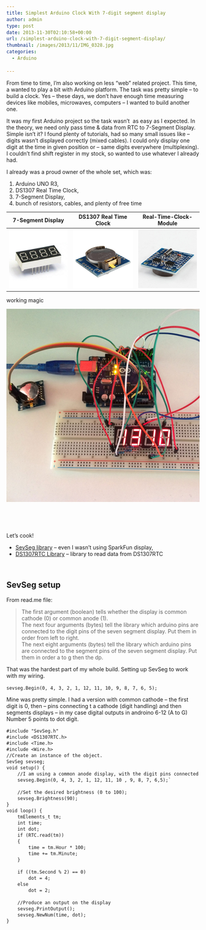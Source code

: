 ```yaml
---
title: Simplest Arduino Clock With 7-digit segment display
author: admin
type: post
date: 2013-11-30T02:10:58+00:00
url: /simplest-arduino-clock-with-7-digit-segment-display/
thumbnail: /images/2013/11/IMG_0328.jpg
categories:
  - Arduino

---
```

From time to time, I&#8217;m also working on less &#8220;web&#8221; related project. This time, a wanted to play a bit with Arduino platform. The task was pretty simple &#8211; to build a clock. Yes &#8211; these days, we don&#8217;t have enough time measuring devices like mobiles, microwaves, computers &#8211; I wanted to build another one.

It was my first Arduino project so the task wasn&#8217;t &nbsp;as easy as I expected. In the theory, we need only pass time & data from RTC to 7-Segment Display. Simple isn&#8217;t it? I found plenty of tutorials, had so many small issues like &#8211; digits wasn&#8217;t displayed correctly (mixed cables). I could only display one digit at the time in given position or &#8211; same digits everywhere (multiplexing). I couldn&#8217;t find shift register in my stock, so wanted to use whatever I already had.

<!--more-->

I already was a proud owner of the whole set, which was:

  1. Arduino UNO R3,
  2. DS1307 Real Time Clock,
  3. 7-Segment Display,
  4. bunch of resistors, cables, and plenty of free time

|7-Segment Display|DS1307 Real Time Clock|Real-Time-Clock-Module|
|---|---|---|
|  ![](/images/2013/11/7-Segment-LED-Display-4-Digits-Common-Anode-High-Light-Red-KHN40561-.jpg) | ![](/images/2013/11/Tiny-RTC-I2C-DS1307-Real-Time-Clock-Module-ARM-PIC-for-Arduino-1_10-more-1.jpg) | ![](/images/2013/11/Tiny-RTC-I2C-DS1307-Real-Time-Clock-Module-ARM-PIC-for-Arduino-1_10-more-3.jpg)

working magic

![](/images/2013/11/IMG_0326.jpg)


&nbsp;

&nbsp;

Let&#8217;s cook!

  * [SevSeg library](http://playground.arduino.cc/Main/SevenSegmentLibrary) &#8211; even I wasn&#8217;t using SparkFun display,
  * [DS1307RTC Library](http://www.pjrc.com/teensy/td_libs_DS1307RTC.html)&nbsp;&#8211; library to read data from DS1307RTC

&nbsp;

## SevSeg setup

From read.me file:

> The first argument (boolean) tells whether the display is common cathode (0) or common&nbsp;anode (1).  
> The next four arguments (bytes) tell the library which arduino pins are connected to&nbsp;the digit pins of the seven segment display. Put them in order from left to right.  
> The next eight arguments (bytes) tell the library which arduino pins are connected to&nbsp;the segment pins of the seven segment display. Put them in order a to g then the dp.

That was the hardest part of my whole build.&nbsp;Setting up SevSeg to work with my wiring.

`sevseg.Begin(0, 4, 3, 2, 1, 12, 11, 10, 9, 8, 7, 6, 5);`

Mine was pretty simple. I had a version with common cathode &#8211; the first digit is 0, then &#8211; pins connecting t a cathode (digit handling) and then segments displays &#8211; in my case digital outputs in androino 6-12 (A to G) Number 5 points to dot digit.

<!--more-->

```
#include "SevSeg.h"
#include <DS1307RTC.h>
#include <Time.h>
#include <Wire.h>
//Create an instance of the object.
SevSeg sevseg;
void setup() {
    //I am using a common anode display, with the digit pins connected
    sevseg.Begin(0, 4, 3, 2, 1, 12, 11, 10 , 9, 8, 7, 6,5);`

    //Set the desired brightness (0 to 100);  
    sevseg.Brightness(90);  
}  
void loop() {  
    tmElements_t tm;  
    int time;  
    int dot;  
    if (RTC.read(tm))
    {  
        time = tm.Hour * 100;  
        time += tm.Minute;  
    }  
    
    if ((tm.Second % 2) == 0)  
        dot = 4;  
    else  
        dot = 2;  
    
    //Produce an output on the display  
    sevseg.PrintOutput();  
    sevseg.NewNum(time, dot);  
}
```